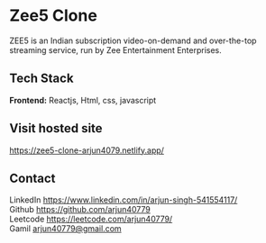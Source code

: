 
# Zee5 Clone

ZEE5 is an Indian subscription video-on-demand and over-the-top streaming service, run by Zee Entertainment Enterprises.


## Tech Stack

**Frontend:** Reactjs, Html, css, javascript





## Visit hosted site

  https://zee5-clone-arjun4079.netlify.app/



## Contact

LinkedIn    https://www.linkedin.com/in/arjun-singh-541554117/  
Github      https://github.com/arjun40779   
Leetcode    https://leetcode.com/arjun40779/    
Gamil       arjun40779@gmail.com
